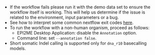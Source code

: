 + If the workflow fails please run it with the demo data set to ensure the workflow itself is working. This will help us determine if the issue is related to the environment, input parameters or a bug.
+ See how to interpret some common nextflow exit codes [here](https://labs.epi2me.io/trouble-shooting/).
+ To run the workflow with a non-human organism, proceed as follows:
    * EPI2ME Desktop Application: disable the `Annotation` option. 
    * Command line: set `--annotation false`.
+ Short somatic Indel calling is supported only for `dna_r10` basecalling models.
